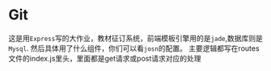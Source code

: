 # Git
  这是用`Express`写的大作业，教材征订系统，前端模板引擎用的是`jade`,数据库则是`Mysql`.
  然后具体用了什么组件，你们可以看`josn`的配置。
  主要逻辑都写在routes文件的index.js里头，里面都是get请求或post请求对应的处理
